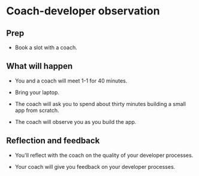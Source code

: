 # Coach-developer observation

## Prep

* Book a slot with a coach.  

## What will happen

* You and a coach will meet 1-1 for 40 minutes.

* Bring your laptop.

* The coach will ask you to spend about thirty minutes building a small app from scratch.

* The coach will observe you as you build the app.

## Reflection and feedback

* You'll reflect with the coach on the quality of your developer processes.

* Your coach will give you feedback on your developer processes.




